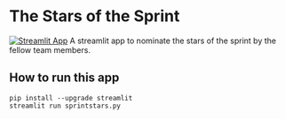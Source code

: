 # The Stars of the Sprint
[![Streamlit App](https://static.streamlit.io/badges/streamlit_badge_black_white.svg)](https://share.streamlit.io/zakariachowdhury/sprintstars/main)
A streamlit app to nominate the stars of the sprint by the fellow team members.

## How to run this app
```
pip install --upgrade streamlit
streamlit run sprintstars.py
```
